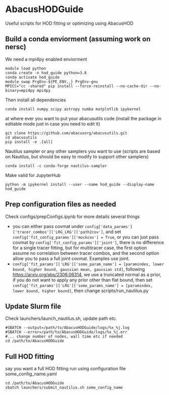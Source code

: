 # AbacusHODGuide
Useful scripts for HOD fitting or optimizing using AbacusHOD

## Build a conda enviorment (assuming work on nersc)
We need a mpi4py enabled enviorment
```
module load python
conda create -n hod_guide python=3.8
conda activate hod_guide
module swap PrgEnv-${PE_ENV,,} PrgEnv-gnu
MPICC="cc -shared" pip install --force-reinstall --no-cache-dir --no-binary=mpi4py mpi4py
```
Then install all dependencies
```
conda install numpy scipy astropy numba matplotlib ipykernel
```
at where ever you want to put your abacusutils code (install the package in editable mode just in case you need to edit it)
```
git clone https://github.com/abacusorg/abacusutils.git
cd abacusutils
pip install -e .[all]
```
Nautilus sampler or any other samplers you want to use (scripts are based on Nautilus, but should be easy to modify to support other samplers)
```
conda install -c conda-forge nautilus-sampler
```
Make valid for JupyterHub
```
python -m ipykernel install --user --name hod_guide --display-name hod_guide
```

## Prep configuration files as needed
Check configs/prepConfigs.ipynb for more details
several things
- you can either pass covmat under `config['data_params']['tracer_combos']['LRG_LRG']['path2cov']`, and set `config['fit_config_params']['mockcov'] = True`, or you can just pass covmat by `config['fit_config_params']['joint']`, there is no difference for a single tracer fitting, but for multitracer case, the first option assume no correlation between tracer combos, and the second option allow you to pass a full joint covmat. Examples use joint.
- `config['fit_params']['LRG']['some_param_name'] = [paramindex, lower bound, higher bound, gaussian mean, gaussian std]`, following https://arxiv.org/abs/2306.06314, we use a truncated normal as a prior, if you do not want to apply any prior other than flat bound, then set `config['fit_params']['LRG']['some_params_name'] = [paramindex, lower bound, higher bound]`, then change scripts/run_nautilus.py

## Update Slurm file
Check launchers/launch_nautilus.sh, update path etc.
```
#SBATCH --output=/path/to/AbacusHODGuide/logs/%x_%j.log
#SBATCH --error=/path/to/AbacusHODGuide/logs/%x_%j.err
#... change number of nodes, wall time etc if needed
cd /path/to/AbacusHODGuide
```

## Full HOD fitting
say you want a full HOD fitting run using configuration file some_config_name.yaml
```
cd /path/to/AbacusHODGuide
sbatch launchers/submit_nautilus.sh some_config_name

